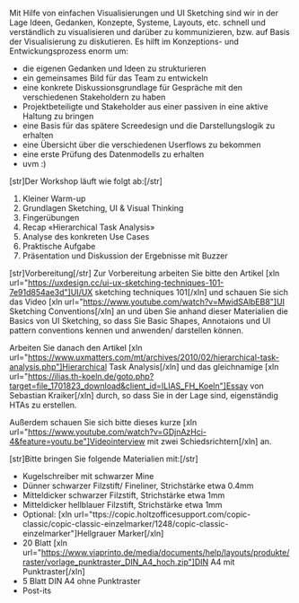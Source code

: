Mit Hilfe von einfachen Visualisierungen und UI Sketching sind wir in der Lage Ideen, Gedanken, Konzepte, Systeme, Layouts, etc. schnell und verständlich zu visualisieren und darüber zu kommunizieren, bzw. auf Basis der Visualisierung zu diskutieren. Es hilft im Konzeptions- und Entwickungsprozess enorm um:
* die eigenen Gedanken und Ideen zu strukturieren
* ein gemeinsames Bild für das Team zu entwickeln
* eine konkrete Diskussionsgrundlage für Gespräche mit den verschiedenen Stakeholdern zu haben
* Projektbeteiligte und Stakeholder aus einer passiven in eine aktive Haltung zu bringen
* eine Basis für das spätere Screedesign und die Darstellungslogik zu erhalten
* eine Übersicht über die verschiedenen Userflows zu bekommen
* eine erste Prüfung des Datenmodells zu erhalten
* uvm :)

[str]Der Workshop läuft wie folgt ab:[/str]
1. Kleiner Warm-up
2. Grundlagen Sketching, UI & Visual Thinking
4. Fingerübungen
5. Recap «Hierarchical Task Analysis»
6. Analyse des konkreten Use Cases
7. Praktische Aufgabe
8. Präsentation und Diskussion der Ergebnisse mit Buzzer


[str]Vorbereitung[/str]
Zur Vorbereitung arbeiten Sie bitte den Artikel [xln url="https://uxdesign.cc/ui-ux-sketching-techniques-101-7e91d854ae3d"]UI/UX sketching techniques 101[/xln] und schauen Sie sich das Video [xln url="https://www.youtube.com/watch?v=MwidSAlbEB8"]UI Sketching Conventions[/xln] an und üben Sie anhand dieser Materialien die Basics von UI Sketching, so dass Sie Basic Shapes, Annotaions und UI pattern conventions kennen und anwenden/ darstellen können.

Arbeiten Sie danach den Artikel [xln url="https://www.uxmatters.com/mt/archives/2010/02/hierarchical-task-analysis.php"]Hierarchical Task Analysis[/xln] und das gleichnamige [xln url="https://ilias.th-koeln.de/goto.php?target=file_1701823_download&client_id=ILIAS_FH_Koeln"]Essay von Sebastian Kraiker[/xln] durch, so dass Sie in der Lage sind, eigenständig HTAs zu erstellen.

Außerdem schauen Sie sich bitte dieses kurze [xln url="https://www.youtube.com/watch?v=GDjnAzHci-4&feature=youtu.be"]Videointerview mit zwei Schiedsrichtern[/xln] an.

[str]Bitte bringen Sie folgende Materialien mit:[/str]
- Kugelschreiber mit schwarzer Mine
- Dünner schwarzer Filzstift/ Fineliner, Strichstärke etwa 0.4mm
- Mitteldicker schwarzer Filzstift, Strichstärke etwa 1mm
- Mitteldicker hellblauer Filzstift, Strichstärke etwa 1mm
- Optional: [xln url="ttps://copic.holtzofficesupport.com/copic-classic/copic-classic-einzelmarker/1248/copic-classic-einzelmarker"]Hellgrauer Marker[/xln]
- 20 Blatt [xln url="https://www.viaprinto.de/media/documents/help/layouts/produkte/raster/vorlage_punktraster_DIN_A4_hoch.zip"]DIN A4 mit Punktraster[/xln]
- 5 Blatt DIN A4 ohne Punktraster
- Post-its